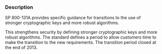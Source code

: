 ### Description

SP 800-131A provides specific guidance for transitions to the use of stronger cryptographic keys and more robust algorithms.

This strengthens security by defining stronger cryptographic keys and more robust algorithms. The standard defines a period to allow customers time to make the transition to the new requirements. The transition period closed at the end of 2013.
